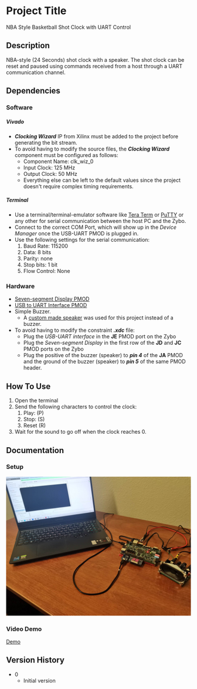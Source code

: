 # Project Title

NBA Style Basketball Shot Clock with UART Control 

## Description

NBA-style (24 Seconds) shot clock with a speaker. The shot clock can be reset and paused using commands received from a host through a UART communication channel.


## Dependencies

### Software

##### Vivado

* ***Clocking Wizard*** IP from Xilinx must be added to the project before generating the bit stream.
* To avoid having to modify the source files, the ***Clocking Wizard*** component must be configured as follows:
	* Component Name: clk_wiz_0
	* Input Clock: 125 MHz
	* Output Clock: 50 MHz
	* Everything else can be left to the default values since the project doesn't require complex timing requirements.


##### Terminal

* Use a terminal/terminal-emulator software like [Tera Term](https://ttssh2.osdn.jp/index.html.en) or [PuTTY](https://www.putty.org/) or any other for serial communication between the host PC and the Zybo.
* Connect to the correct COM Port, which will show up in the *Device Manager* once the USB-UART PMOD is plugged in.
* Use the following settings for the serial communication:
	1. Baud Rate: 115200
	2. Data: 8 bits
	3. Parity: none
	4. Stop bits: 1 bit
	5. Flow Control: None


### Hardware

* [Seven-segment Display PMOD](https://digilent.com/shop/pmod-ssd-seven-segment-display/)
* [USB to UART Interface PMOD](https://digilent.com/shop/pmod-usbuart-usb-to-uart-interface/)
* Simple Buzzer.
	* A [custom made speaker](https://github.com/AbdullahHendy/Speaker-PCB) was used for this project instead of a buzzer.
* To avoid having to modify the constraint ***.xdc*** file:
	* Plug the *USB-UART interface* in the **JE** PMOD port on the Zybo
	* Plug the *Seven-segment Display* in the first row of the **JD** and **JC** PMOD ports on the Zybo
	* Plug the positive of the buzzer (speaker) to ***pin 4*** of the **JA** PMOD and the ground of the buzzer (speaker) to ***pin 5*** of the same PMOD header.

## How To Use

1. Open the terminal
2. Send the following characters to control the clock:
	1. Play: (P)
	2. Stop: (S)
	3. Reset (R)
3. Wait for the sound to go off when the clock reaches 0.


## Documentation

### Setup 

![Setup](https://github.com/AbdullahHendy/FPGA-Projects/blob/main/Basketball%20Shot%20Clock%20with%20UART%20Controls/media/setup.jpg?raw=true)


### Video Demo

[Demo](https://www.youtube.com/watch?v=Xvc3fC9iti8)


## Version History

* 0
    * Initial version
